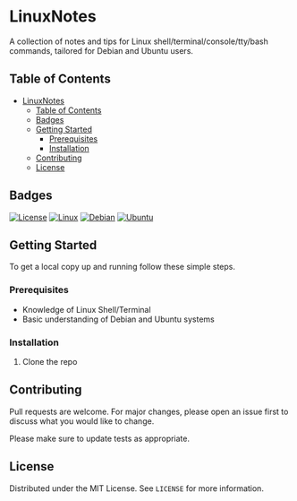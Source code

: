 # LinuxNotes

A collection of notes and tips for Linux shell/terminal/console/tty/bash commands, tailored for Debian and Ubuntu users.

## Table of Contents

- [LinuxNotes](#linuxnotes)
	- [Table of Contents](#table-of-contents)
	- [Badges](#badges)
	- [Getting Started](#getting-started)
		- [Prerequisites](#prerequisites)
		- [Installation](#installation)
	- [Contributing](#contributing)
	- [License](#license)

## Badges

[![License](https://img.shields.io/badge/license-MIT-blue.svg)](LICENSE)
[![Linux](https://img.shields.io/badge/-Linux-blue?logo=linux&logoColor=white)](Linux)
[![Debian](https://img.shields.io/badge/-Debian-blue?logo=debian&logoColor=white)](Debian)
[![Ubuntu](https://img.shields.io/badge/-Ubuntu-blue?logo=ubuntu&logoColor=white)](Ubuntu)

## Getting Started

To get a local copy up and running follow these simple steps.

### Prerequisites

- Knowledge of Linux Shell/Terminal
- Basic understanding of Debian and Ubuntu systems

### Installation

1. Clone the repo

## Contributing

Pull requests are welcome. For major changes, please open an issue first to discuss what you would like to change.

Please make sure to update tests as appropriate.

## License

Distributed under the MIT License. See `LICENSE` for more information.
